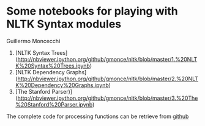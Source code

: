 Some notebooks for playing with NLTK Syntax modules
===================================================

Guillermo Moncecchi

1. [NLTK Syntax Trees] (http://nbviewer.ipython.org/github/gmonce/nltk/blob/master/1.%20NLTK%20Syntax%20Trees.ipynb)
2. [NLTK Dependency Graphs] (http://nbviewer.ipython.org/github/gmonce/nltk/blob/master/2.%20NLTK%20Dependency%20Graphs.ipynb)
3. [The Stanford Parser)] (http://nbviewer.ipython.org/github/gmonce/nltk/blob/master/3.%20The%20Stanford%20Parser.ipynb)


The complete code for processing functions can be retrieve from [github](https://github.com/gmonce/pln_inco)

